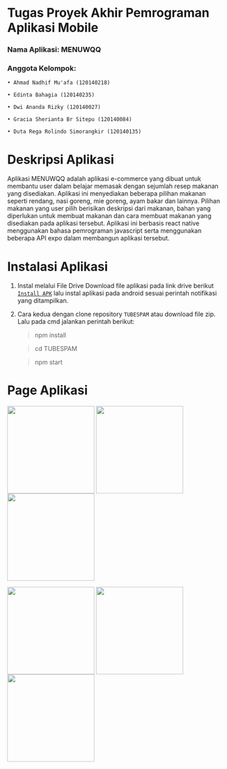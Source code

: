 # Tugas Proyek Akhir Pemrograman Aplikasi Mobile
### Nama Aplikasi: MENUWQQ
### Anggota Kelompok:
  `• Ahmad Nadhif Mu'afa (120140218)`
  
  `• Edinta Bahagia (120140235)`
  
  `• Dwi Ananda Rizky (120140027)`
  
  `• Gracia Sherianta Br Sitepu (120140084)`

  `• Duta Rega Rolindo Simorangkir (120140135)`


# Deskripsi Aplikasi

Aplikasi MENUWQQ adalah aplikasi e-commerce yang dibuat untuk membantu user dalam belajar memasak dengan sejumlah resep makanan yang disediakan. Aplikasi ini menyediakan beberapa pilihan makanan seperti rendang, nasi goreng, mie goreng, ayam bakar dan lainnya. Pilihan makanan yang user pilih berisikan 
deskripsi dari makanan, bahan yang diperlukan untuk membuat makanan dan cara membuat makanan yang disediakan pada aplikasi tersebut. Aplikasi ini 
berbasis react native menggunakan bahasa pemrograman javascript serta menggunakan beberapa API expo dalam membangun aplikasi tersebut.

# Instalasi Aplikasi
 1. Instal melalui File Drive
 Download file aplikasi pada link drive berikut [`Install APK`](https://drive.google.com/drive/folders/1onxPgGCwjeOXag3Bt8zvR-d7KUtbsP0H?usp=sharing) lalu instal aplikasi pada android sesuai perintah notifikasi yang ditampilkan.

 2. Cara kedua dengan clone repository `TUBESPAM` atau download file zip. Lalu pada cmd jalankan perintah berikut:

    > npm install

    > cd TUBESPAM

    > npm start

# Page Aplikasi 

  <img src="https://user-images.githubusercontent.com/104087436/208312542-c4aea477-ea69-4941-8fa1-a3e27d354724.jpg" align="center" width="200px">  <img src="https://user-images.githubusercontent.com/104087436/208312551-ba5821e8-1a52-43fa-a99d-34d8143fbf91.jpg" align="center" width="200px">  <img src="https://user-images.githubusercontent.com/104087436/208312570-0761db82-de08-464f-85cc-8004e1510854.jpg" align="center" width="200px">

  <img src="https://user-images.githubusercontent.com/104087436/208312581-30c4561f-89ae-440c-b608-272a1dbcb5e3.jpg" align="center" width="200px">  <img src="https://user-images.githubusercontent.com/104087436/208312853-f876ad6d-1142-427a-b3a1-b31c7025e7f6.jpg" align="center" width="200px">  <img src="https://user-images.githubusercontent.com/104087436/208312600-5bd284b3-cb4c-46dd-a37f-d0025376eaa9.jpg" align="center" width="200px"> 
